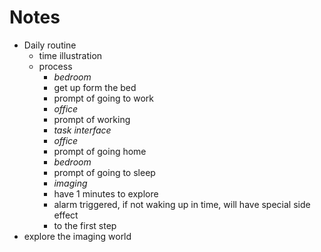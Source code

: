 # Notes

- Daily routine
    - time illustration
    - process
        - *bedroom*
        - get up form the bed
        - prompt of going to work
        - *office*
        - prompt of working
        - *task interface*
        - *office*
        - prompt of going home
        - *bedroom*
        - prompt of going to sleep
        - *imaging*
        - have 1 minutes to explore
        - alarm triggered, if not waking up in time, will have special side effect
        - to the first step
- explore the imaging world
    